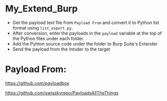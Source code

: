 # My_Extend_Burp

+ Get the payload text file from `Payload From` and convert it to Python list format using `list_export.py`.
+ After conversion, enter the payloads in the `payload` variable at the top of the Python files under each folder.
+ Add the Pyhton source code under the folder to Burp Suite's Extender
+ Send the payload from the Intuder to the target

# Payload From:

https://github.com/payloadbox

https://github.com/swisskyrepo/PayloadsAllTheThings
